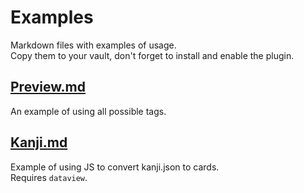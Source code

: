 # Examples
Markdown files with examples of usage. <br/> 
Copy them to your vault, don't forget to install and enable the plugin.

## [Preview.md](Preview.md)
An example of using all possible tags.


## [Kanji.md](Kanji.md)
Example of using JS to convert kanji.json to cards.<br/>
Requires `dataview`.
